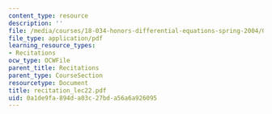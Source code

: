 ```yaml
---
content_type: resource
description: ''
file: /media/courses/18-034-honors-differential-equations-spring-2004/0a1de9fa894da03c27bda56a6a926095_recitation_lec22.pdf
file_type: application/pdf
learning_resource_types:
- Recitations
ocw_type: OCWFile
parent_title: Recitations
parent_type: CourseSection
resourcetype: Document
title: recitation_lec22.pdf
uid: 0a1de9fa-894d-a03c-27bd-a56a6a926095
---
```

